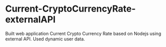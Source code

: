# Current-CryptoCurrencyRate-externalAPI

Built web application Current Crypto Currency Rate based on Nodejs using external API. 
Used dynamic user data.
